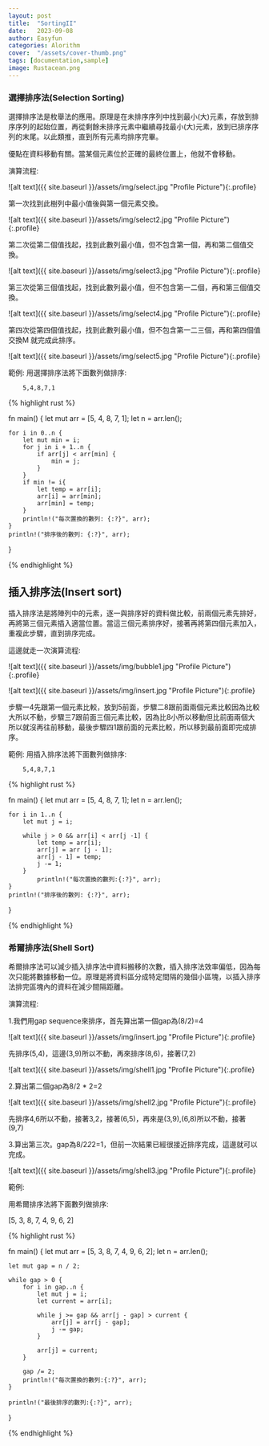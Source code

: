 ```yaml
---
layout: post
title:  "SortingII"
date:   2023-09-08
author: Easyfun
categories: Alorithm
cover:  "/assets/cover-thumb.png"
tags: [documentation,sample]
image: Rustacean.png
---
```


### 選擇排序法(Selection Sorting)

選擇排序法是枚舉法的應用。原理是在未排序序列中找到最小(大)元素，存放到排序序列的起始位置，再從剩餘未排序元素中繼續尋找最小(大)元素，放到已排序序列的末尾。以此類推，直到所有元素均排序完畢。

優點在資料移動有關。當某個元素位於正確的最終位置上，他就不會移動。

演算流程:

![alt text]({{ site.baseurl }}/assets/img/select.jpg "Profile Picture"){:.profile}

第一次找到此樹列中最小值後與第一個元素交換。

![alt text]({{ site.baseurl }}/assets/img/select2.jpg "Profile Picture"){:.profile}

第二次從第二個值找起，找到此數列最小值，但不包含第一個，再和第二個值交換。

![alt text]({{ site.baseurl }}/assets/img/select3.jpg "Profile Picture"){:.profile}


第三次從第三個值找起，找到此數列最小值，但不包含第一二個，再和第三個值交換。

![alt text]({{ site.baseurl }}/assets/img/select4.jpg "Profile Picture"){:.profile}

第四次從第四個值找起，找到此數列最小值，但不包含第一二三個，再和第四個值交換M
就完成此排序。

![alt text]({{ site.baseurl }}/assets/img/select5.jpg "Profile Picture"){:.profile}

範例:
用選擇排序法將下面數列做排序:

        5,4,8,7,1

{% highlight rust %}

fn main() {
    let mut arr = [5, 4, 8, 7, 1];
    let n = arr.len();

    for i in 0..n {
        let mut min = i;
        for j in i + 1..n {
            if arr[j] < arr[min] {
                min = j;
            }
        }
        if min != i{
            let temp = arr[i];
            arr[i] = arr[min];
            arr[min] = temp;
        }
        println!("每次置換的數列: {:?}", arr);
    }
    println!("排序後的數列: {:?}", arr);
}

{% endhighlight %}

 


## 插入排序法(Insert sort)

插入排序法是將陣列中的元素，逐一與排序好的資料做比較，前兩個元素先排好，再將第三個元素插入適當位置。當這三個元素排序好，接著再將第四個元素加入，重複此步驟，直到排序完成。

這邊就走一次演算流程:

![alt text]({{ site.baseurl }}/assets/img/bubble1.jpg "Profile Picture"){:.profile}


![alt text]({{ site.baseurl }}/assets/img/insert.jpg "Profile Picture"){:.profile}

步驟一4先跟第一個元素比較，放到5前面，步驟二8跟前面兩個元素比較因為比較大所以不動，步驟三7跟前面三個元素比較，因為比8小所以移動但比前面兩個大所以就沒再往前移動，最後步驟四1跟前面的元素比較，所以移到最前面即完成排序。

範例:
用插入排序法將下面數列做排序:

        5,4,8,7,1

{% highlight rust %}

fn main() {
    let mut arr = [5, 4, 8, 7, 1];
    let n = arr.len();

    for i in 1..n {
        let mut j = i;

        while j > 0 && arr[i] < arr[j -1] {
            let temp = arr[i];
            arr[j] = arr [j - 1];
            arr[j - 1] = temp;
            j -= 1;
        }
            println!("每次置換的數列:{:?}", arr);
    }
    println!("排序後的數列: {:?}", arr);
}

{% endhighlight %}

### 希爾排序法(Shell  Sort)      

希爾排序法可以減少插入排序法中資料搬移的次數，插入排序法效率偏低，因為每次只能將數據移動一位。原理是將資料區分成特定間隔的幾個小區塊，以插入排序法排完區塊內的資料在減少間隔距離。

演算流程:

1.我們用gap sequence來排序，首先算出第一個gap為(8/2)=4

![alt text]({{ site.baseurl }}/assets/img/insert.jpg "Profile Picture"){:.profile}

先排序(5,4)，這邊(3,9)所以不動，再來排序(8,6)，接著(7,2)

![alt text]({{ site.baseurl }}/assets/img/shell1.jpg "Profile Picture"){:.profile}

2.算出第二個gap為8/2 * 2=2

![alt text]({{ site.baseurl }}/assets/img/shell2.jpg "Profile Picture"){:.profile}

先排序4,6所以不動，接著3,2，接著(6,5)，再來是(3,9),(6,8)所以不動，接著(9,7)


3.算出第三次。gap為8/2*2*2=1，但前一次結果已經很接近排序完成，這邊就可以完成。

![alt text]({{ site.baseurl }}/assets/img/shell3.jpg "Profile Picture"){:.profile}


範例:

用希爾排序法將下面數列做排序:

 [5, 3, 8, 7, 4, 9, 6, 2]


{% highlight rust %}

fn main() {
    let mut arr = [5, 3, 8, 7, 4, 9, 6, 2];
    let n = arr.len();
    
    let mut gap = n / 2;
    
    while gap > 0 {
        for i in gap..n {
            let mut j = i;
            let current = arr[i];
            
            while j >= gap && arr[j - gap] > current {
                arr[j] = arr[j - gap];
                j -= gap;
            }
            
            arr[j] = current;
        }
        
        gap /= 2;
        println!("每次置換的數列:{:?}", arr);
    }

    println!("最後排序的數列:{:?}", arr);
}

{% endhighlight %}








